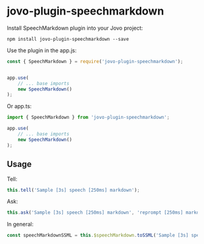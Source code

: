 # jovo-plugin-speechmarkdown


Install SpeechMarkdown plugin into your Jovo project:

`npm install jovo-plugin-speechmarkdown --save`

Use the plugin in the app.js:
```javascript 
const { SpeechMarkdown } = require('jovo-plugin-speechmarkdown');


app.use(
    // ... base imports
    new SpeechMarkdown()
);
```


Or app.ts:
```javascript 
import { SpeechMarkdown } from 'jovo-plugin-speechmarkdown';

app.use(
    // ... base imports
    new SpeechMarkdown()
);
```

## Usage

Tell:
```javascript        
this.tell('Sample [3s] speech [250ms] markdown');
```

Ask:
```javascript        
this.ask('Sample [3s] speech [250ms] markdown', 'reprompt [250ms] markdown');
```

In general:
```javascript
const speechMarkdownSSML = this.$speechMarkdown.toSSML('Sample [3s] speech [250ms] markdown', 'reprompt [250ms] markdown');
```
